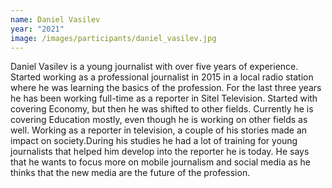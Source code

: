 ```yaml
---
name: Daniel Vasilev
year: "2021"
image: /images/participants/daniel_vasilev.jpg
---
```

Daniel Vasilev is a young journalist with over five years of experience. Started working as a professional journalist in 2015 in a local radio station where he was learning the basics of the profession. For the last three years he has been working full-time as a reporter in Sitel Television. Started with covering Economy, but then he was shifted to other fields. Currently he is covering Education mostly, even though he is working on other fields as well. Working as a reporter in television, a couple of his stories made an impact on society.During his studies he had a lot of training for young journalists that helped him develop into the reporter he is today. He says that he wants to focus more on mobile journalism and social media as he thinks that the new media are the future of the profession.